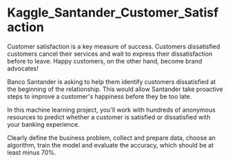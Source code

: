 # Kaggle_Santander_Customer_Satisfaction

Customer satisfaction is a key measure of success. Customers dissatisfied customers cancel their services and wait to express their dissatisfaction before
to leave. Happy customers, on the other hand, become brand advocates!

Banco Santander is asking to help them identify customers dissatisfied at the beginning of the relationship. This would allow Santander take proactive steps to improve a customer's happiness before they be too late.

In this machine learning project, you'll work with hundreds of anonymous resources to predict whether a customer is satisfied or dissatisfied with your banking experience.

Clearly define the business problem, collect and prepare data, choose an algorithm, train the model and evaluate the accuracy, which should be at least minus 70%.
